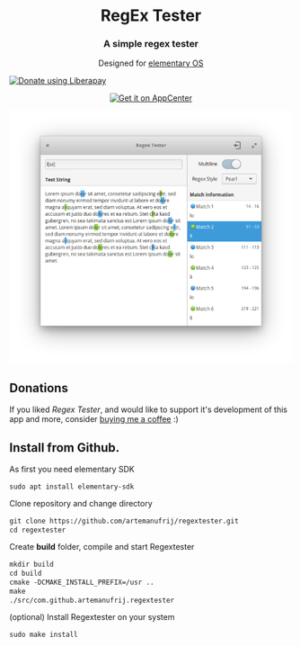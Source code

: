 <div>
  <h1 align="center">RegEx Tester</h1>
  <h3 align="center">A simple regex tester</h3>
  <p align="center">Designed for <a href="https://elementary.io"> elementary OS</p>
</div>
<a href="https://liberapay.com/Artem/donate"><img alt="Donate using Liberapay" src="https://liberapay.com/assets/widgets/donate.svg"></a>
<p align="center">
  <a href="https://appcenter.elementary.io/com.github.artemanufrij.regextester">
    <img src="https://appcenter.elementary.io/badge.svg" alt="Get it on AppCenter">
  </a>
</p>

<p align="center">
<img src="Screenshot.png"/>
</p>

## Donations
If you liked _Regex Tester_, and would like to support it's development of this app and more, consider [buying me a coffee](https://www.paypal.me/ArtemAnufrij) :)

## Install from Github.

As first you need elementary SDK
```
sudo apt install elementary-sdk
```

Clone repository and change directory
```
git clone https://github.com/artemanufrij/regextester.git
cd regextester
```

Create **build** folder, compile and start Regextester
```
mkdir build
cd build
cmake -DCMAKE_INSTALL_PREFIX=/usr ..
make
./src/com.github.artemanufrij.regextester
```

(optional) Install Regextester on your system
```
sudo make install
```
